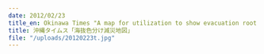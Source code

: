 ```yaml
---
date: 2012/02/23
title_en: Okinawa Times "A map for utilization to show evacuation root from tsunami"
title: 沖縄タイムス「海抜色分け減災地図」
file: "/uploads/20120223t.jpg"
---
```

